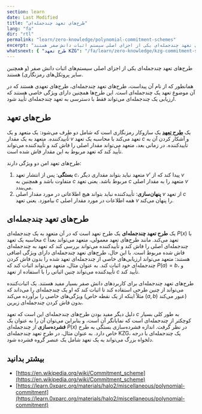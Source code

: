 ```yaml
---
section: learn
date: Last Modified
title: "طرح‌های تعهد چندجمله‌ای"
lang: "fa"
dir: "rtl"
permalink: "learn/zero-knowledge/polynomial-commitment-schemes"
excerpt: "طرح‌های تعهد چندجمله‌ای یکی از اجزای اصلی سیستم اثبات دانش صفر هستند"
whatsnext: { "طرح تعهد KZG": "/fa/learn/zero-knowledge/kzg-commitment-scheme" }
---
```


طرح‌های تعهد چندجمله‌ای یکی از اجزای اصلی سیستم‌های اثبات دانش صفر (و همچنین سایر پروتکل‌های رمزنگاری) هستند.

همانطور که از نام آن پیداست، طرح‌های تعهد چندجمله‌ای، طرح‌های تعهدی هستند که در آن موضوع تعهد یک چندجمله‌ای است. این طرح‌ها همچنین دارای ویژگی خاصی هستند که ارزیابی یک چندجمله‌ای می‌تواند فقط با دسترسی به تعهد چندجمله‌ای تأیید شود.

## طرح‌های تعهد

یک **[طرح تعهد](https://en.wikipedia.org/wiki/Commitment_scheme)** یک سازوکار رمزنگاری است که شامل دو طرف می‌شود: یک _متعهد_ و یک _تأییدکننده_. متعهد به یک مقدار $v$ تعهد می‌کند با محاسبه یک تعهد $c$ و آشکار کردن آن به تأییدکننده. در زمانی بعد، متعهد می‌تواند مقدار اصلی را فاش کند و تأییدکننده می‌تواند تأیید کند که تعهد مربوط به این مقدار فاش شده است.

طرح‌های تعهد امن دو ویژگی دارند:

1. **بستگی**: پس از انتشار تعهد $c$، متعهد نباید بتواند مقداری دیگر $v’$ پیدا کند که از $v$ متفاوت باشد و همچنین به $c$ مربوط باشد. یعنی تعهد $c$ متعهد را به مقدار اصلی $v$ می‌بندد.
2. **پنهان‌سازی**: تأییدکننده نباید بتواند هیچ اطلاعاتی در مورد مقدار اصلی $v$ از تعهد $c$ بیاموزد. یعنی تعهد $c$ همه اطلاعات در مورد مقدار اصلی $v$ را پنهان می‌کند.

## طرح‌های تعهد چندجمله‌ای

یک **طرح تعهد چندجمله‌ای** یک طرح تعهد است که در آن متعهد به یک چندجمله‌ای $P(x)$ با محاسبه یک تعهد $c$ تعهد می‌کند. مانند طرح‌های تعهد معمولی، متعهد می‌تواند بعداً چندجمله‌ای اصلی را فاش کند و تأییدکننده می‌تواند بررسی کند که تعهد به چندجمله‌ای فاش شده مربوط است. با این حال، طرح‌های تعهد چندجمله‌ای دارای ویژگی اضافی هستند: متعهد می‌تواند ارزیابی‌های خاصی از چندجمله‌ای تعهد شده را بدون فاش کردن چندجمله‌ای خود اثبات کند. به عنوان مثال، متعهد می‌تواند اثبات کند که $P(a) = b$، و تأییدکننده می‌تواند چنین اثباتی را با استفاده از تعهد $c$ تأیید کند.

طرح‌های تعهد چندجمله‌ای برای کاربردهای دانش صفر بسیار مفید هستند. یک اثبات‌کننده می‌تواند از چنین طرحی استفاده کند تا اثبات کند که او یک چندجمله‌ای را می‌داند که ویژگی‌های خاصی را برآورده می‌کند (مثلاً اینکه از یک نقطه خاص $(a,b)$ عبور می‌کند) بدون فاش کردن چندجمله‌ای زیرین.

دلیل دیگر مفید بودن طرح‌های چندجمله‌ای این است که تعهد $c$ به طور کلی بسیار کوچکتر از چندجمله‌ای است که نمایانگر آن است، و بنابراین می‌توان آن را به عنوان یک **فشرده‌سازی** از چندجمله‌ای $P(x)$ در نظر گرفت. اندازه فشرده‌سازی بستگی به طرح خاص دارد. به عنوان مثال، در طرح تعهد چندجمله‌ای KZG، یک چندجمله‌ای با درجه دلخواه بزرگ می‌تواند به یک تعهد شامل یک عنصر گروه فشرده شود.

## بیشتر بدانید

- [https://en.wikipedia.org/wiki/Commitment_scheme](https://en.wikipedia.org/wiki/Commitment_scheme)
- [https://learn.0xparc.org/materials/halo2/miscellaneous/polynomial-commitment](https://learn.0xparc.org/materials/halo2/miscellaneous/polynomial-commitment)
